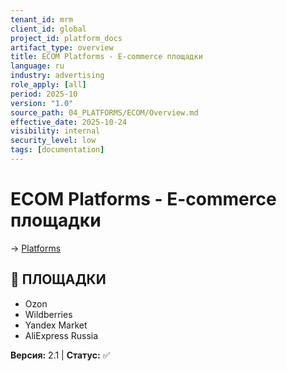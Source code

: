 ```yaml
---
tenant_id: mrm
client_id: global
project_id: platform_docs
artifact_type: overview
title: ECOM Platforms - E-commerce площадки
language: ru
industry: advertising
role_apply: [all]
period: 2025-10
version: "1.0"
source_path: 04_PLATFORMS/ECOM/Overview.md
effective_date: 2025-10-24
visibility: internal
security_level: low
tags: [documentation]
---
```


# ECOM Platforms - E-commerce площадки

→ [Platforms](../_README.md)

## 🎯 ПЛОЩАДКИ
- Ozon
- Wildberries
- Yandex Market
- AliExpress Russia

**Версия:** 2.1 | **Статус:** ✅


